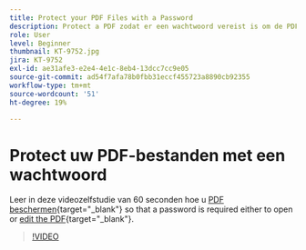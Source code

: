 ```yaml
---
title: Protect your PDF Files with a Password
description: Protect a PDF zodat er een wachtwoord vereist is om de PDF te openen of te bewerken
role: User
level: Beginner
thumbnail: KT-9752.jpg
jira: KT-9752
exl-id: ae31afe3-e2e4-4e1c-8eb4-13dcc7cc9e05
source-git-commit: ad54f7afa78b0fbb31eccf455723a8890cb92355
workflow-type: tm+mt
source-wordcount: '51'
ht-degree: 19%

---
```


# Protect uw PDF-bestanden met een wachtwoord

Leer in deze videozelfstudie van 60 seconden hoe u [PDF beschermen](https://www.adobe.com/nl/acrobat/online/password-protect-pdf.html){target="_blank"} so that a password is required either to open or [edit the PDF](https://www.adobe.com/nl/acrobat/online/pdf-editor.html){target="_blank"}.

>[!VIDEO](https://video.tv.adobe.com/v/340075?quality=12&learn=on&hidetitle=true)
